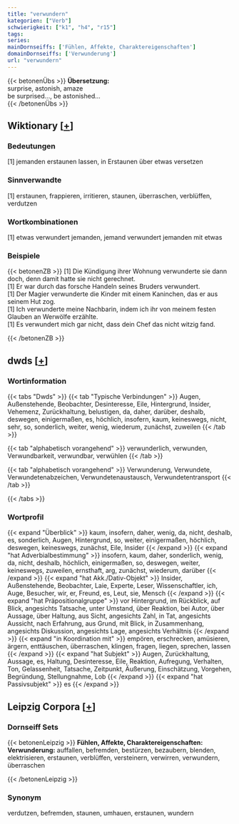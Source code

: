 ```yaml
---
title: "verwundern"
kategorien: ["Verb"]
schwierigkeit: ["k1", "h4", "r15"]
tags:
series:
mainDornseiffs: ['Fühlen, Affekte, Charaktereigenschaften']
domainDornseiffs: ['Verwunderung']
url: "verwundern"
---
```


{{< betonenÜbs >}}
**Übersetzung:**  
surprise, astonish, amaze  
be surprised..., be astonished...  
{{< /betonenÜbs >}}

## Wiktionary [[+](https://de.wiktionary.org/wiki/verwundern)]

### Bedeutungen
[1] jemanden erstaunen lassen, in Erstaunen über etwas versetzen  

### Sinnverwandte
[1] erstaunen, frappieren, irritieren, staunen, überraschen, verblüffen, verdutzen  

### Wortkombinationen
[1] etwas verwundert jemanden, jemand verwundert jemanden mit etwas  

### Beispiele
{{< betonenZB >}}
[1] Die Kündigung ihrer Wohnung verwunderte sie dann doch, denn damit hatte sie nicht gerechnet.  
[1] Er war durch das forsche Handeln seines Bruders verwundert.  
[1] Der Magier verwunderte die Kinder mit einem Kaninchen, das er aus seinem Hut zog.  
[1] Ich verwunderte meine Nachbarin, indem ich ihr von meinem festen Glauben an Werwölfe erzählte.  
[1] Es verwundert mich gar nicht, dass dein Chef das nicht witzig fand.  

{{< /betonenZB >}}


## dwds [[+](https://www.dwds.de/wb/verwundern)]

### Wortinformation
{{< tabs "Dwds" >}}
{{< tab "Typische Verbindungen" >}}
Augen, Außenstehende, Beobachter, Desinteresse, Eile, Hintergrund, Insider, Vehemenz, Zurückhaltung, belustigen, da, daher, darüber, deshalb, deswegen, einigermaßen, es, höchlich, insofern, kaum, keineswegs, nicht, sehr, so, sonderlich, weiter, wenig, wiederum, zunächst, zuweilen
{{< /tab >}}

{{< tab "alphabetisch vorangehend" >}}
verwunderlich, verwunden, Verwundbarkeit, verwundbar, verwühlen
{{< /tab >}}

{{< tab "alphabetisch vorangehend" >}}
Verwunderung, Verwundete, Verwundetenabzeichen, Verwundetenaustausch, Verwundetentransport
{{< /tab >}}

{{< /tabs >}}

### Wortprofil
{{< expand "Überblick" >}} kaum, insofern, daher, wenig, da, nicht, deshalb, es, sonderlich, Augen, Hintergrund, so, weiter, einigermaßen, höchlich, deswegen, keineswegs, zunächst, Eile, Insider {{< /expand >}}
{{< expand "hat Adverbialbestimmung" >}} insofern, kaum, daher, sonderlich, wenig, da, nicht, deshalb, höchlich, einigermaßen, so, deswegen, weiter, keineswegs, zuweilen, ernsthaft, arg, zunächst, wiederum, darüber {{< /expand >}}
{{< expand "hat Akk./Dativ-Objekt" >}} Insider, Außenstehende, Beobachter, Laie, Experte, Leser, Wissenschaftler, ich, Auge, Besucher, wir, er, Freund, es, Leut, sie, Mensch {{< /expand >}}
{{< expand "hat Präpositionalgruppe" >}} vor Hintergrund, im Rückblick, auf Blick, angesichts Tatsache, unter Umstand, über Reaktion, bei Autor, über Aussage, über Haltung, aus Sicht, angesichts Zahl, in Tat, angesichts Aussicht, nach Erfahrung, aus Grund, mit Blick, in Zusammenhang, angesichts Diskussion, angesichts Lage, angesichts Verhältnis {{< /expand >}}
{{< expand "in Koordination mit" >}} empören, erschrecken, amüsieren, ärgern, enttäuschen, überraschen, klingen, fragen, liegen, sprechen, lassen {{< /expand >}}
{{< expand "hat Subjekt" >}} Augen, Zurückhaltung, Aussage, es, Haltung, Desinteresse, Eile, Reaktion, Aufregung, Verhalten, Ton, Gelassenheit, Tatsache, Zeitpunkt, Äußerung, Einschätzung, Vorgehen, Begründung, Stellungnahme, Lob {{< /expand >}}
{{< expand "hat Passivsubjekt" >}} es {{< /expand >}}

## Leipzig Corpora [[+](https://corpora.uni-leipzig.de/en/res?word=verwundern&corpusId=deu_newscrawl-public_2018)]

### Dornseiff Sets
{{< betonenLeipzig >}}
**Fühlen, Affekte, Charaktereigenschaften:**  
**Verwunderung:** auffallen, befremden, bestürzen, bezaubern, blenden, elektrisieren, erstaunen, verblüffen, versteinern, verwirren, verwundern, überraschen  

{{< /betonenLeipzig >}}

### Synonym
verdutzen, befremden, staunen, umhauen, erstaunen, wundern

